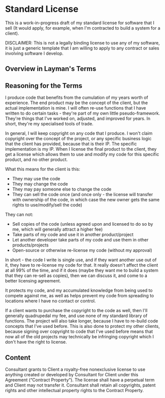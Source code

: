 # Standard License

This is a work-in-progress draft of my standard license for
software that I sell (It would apply, for example, when I'm contracted
to build a system for a client).

DISCLAIMER: This is not a legally binding license to use any of my software,
it is just a generic template that I am willing to apply to any contract
or sales involving software I develop.

## Overview in Layman's Terms


## Reasoning for the Terms

I produce code that benefits from the cumulation of my years worth of
experience. The end product may be the concept of the client, but the actual
implementation is mine. I will often re-use functions that I have written to do
certain tasks - they're part of my own little pseudo-framework. They're things
that I've worked on, adjusted, and improved for years. In short, they're my
specialised tools of trade.

In general, I will keep copyright on any code that I produce. I won't claim
copyright over the concept of the project, or any specific business logic that
the client has provided, because that is their IP. The specific implementation
is my IP. When I license the final product to the client, they get a license
which allows them to use and modify my code for this specific product, and no
other product.

What this means for the client is this:
* They may use the code
* They may change the code
* They may pay someone else to change the code
* They can sell the code once (and once only - the license will transfer with ownership of the code, in which case the new owner gets the same rights to use/modify/sell the code)

They can not:
* Sell copies of the code (unless agreed upon and licensed to do so by me, which will generally attract a higher fee)
* Take parts of my code and use it in another product/project
* Let another developer take parts of my code and use them in other products/projects
* Open-source or otherwise re-license my code (without my approval)

In short - the code I write is single use, and if they want another use out of
it, they have to re-license my code for that. It really doesn't affect the
client at all 99% of the time, and if it does (maybe they want me to build a
system that they can re-sell as copies), then we can discuss it, and come to a
better licensing agreement.

It protects my code, and my accumulated knowledge from being used to compete
against me, as well as helps prevent my code from spreading to locations where
I have no contact or control.

If a client wants to purchase the copyright to the code as well, then I'll
generally quadrupedal my fee, and use none of my standard library of functions.
The project will also take longer, because I have to re-build code concepts
that I've used before. This is also done to protect my other clients, because
signing over copyright to code that I've used before means that now all of the
old projects may technically be infringing copyright which I don't have the
right to license.

## Content

Consultant grants to Client a royalty-free nonexclusive license to use anything
created or developed by Consultant for Client under this Agreement (“Contract
Property”). The license shall have a perpetual term and Client may not transfer
it. Consultant shall retain all copyrights, patent rights and other
intellectual property rights to the Contract Property.
